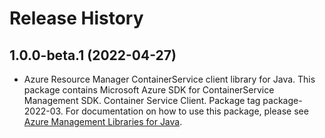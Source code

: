 # Release History

## 1.0.0-beta.1 (2022-04-27)

- Azure Resource Manager ContainerService client library for Java. This package contains Microsoft Azure SDK for ContainerService Management SDK. Container Service Client. Package tag package-2022-03. For documentation on how to use this package, please see [Azure Management Libraries for Java](https://aka.ms/azsdk/java/mgmt).
